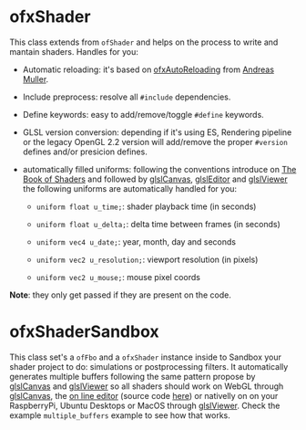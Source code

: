 # ofxShader

This class extends from `ofShader` and helps on the process to write and mantain shaders. Handles for you:

* Automatic reloading: it's based on [ofxAutoReloading](https://github.com/andreasmuller/ofxAutoReloadedShader) from [Andreas Muller](http://www.nanikawa.com/).

* Include preprocess: resolve all `#include` dependencies.

* Define keywords: easy to add/remove/toggle `#define` keywords.

* GLSL version conversion: depending if it's using ES, Rendering pipeline or the legacy OpenGL 2.2 version will add/remove the proper `#version` defines and/or presicion defines.

* automatically filled uniforms: following the conventions introduce on [The Book of Shaders](https://thebookofshaders.com/) and followed by [glslCanvas](https://github.com/patriciogonzalezvivo/glslCanvas), [glslEditor](https://github.com/patriciogonzalezvivo/glslEditor) and [glslViewer](https://github.com/patriciogonzalezvivo/glslViewer) the following uniforms are automatically handled for you:

  - `uniform float u_time;`: shader playback time (in seconds)

  - `uniform float u_delta;`: delta time between frames (in seconds)

  - `uniform vec4 u_date;`: year, month, day and seconds

  - `uniform vec2 u_resolution;`: viewport resolution (in pixels)

  - `uniform vec2 u_mouse;`: mouse pixel coords

**Note**: they only get passed if they are present on the code.

# ofxShaderSandbox

This class set's a `ofFbo` and a `ofxShader` instance inside to Sandbox your shader project to do: simulations or postprocessing filters. It automatically generates multiple buffers following the same pattern propose by [glslCanvas](https://github.com/patriciogonzalezvivo/glslCanvas) and [glslViewer](https://github.com/patriciogonzalezvivo/glslViewer) so all shaders should work on WebGL through [glslCanvas](https://github.com/patriciogonzalezvivo/glslCanvas), the [on line editor](http://editor.thebookofshaders.com/) (source code [here](https://github.com/patriciogonzalezvivo/glslEditor)) or nativelly on on your RaspberryPi, Ubuntu Desktops or MacOS through [glslViewer](https://github.com/patriciogonzalezvivo/glslViewer). Check the example `multiple_buffers` example to see how that works.

